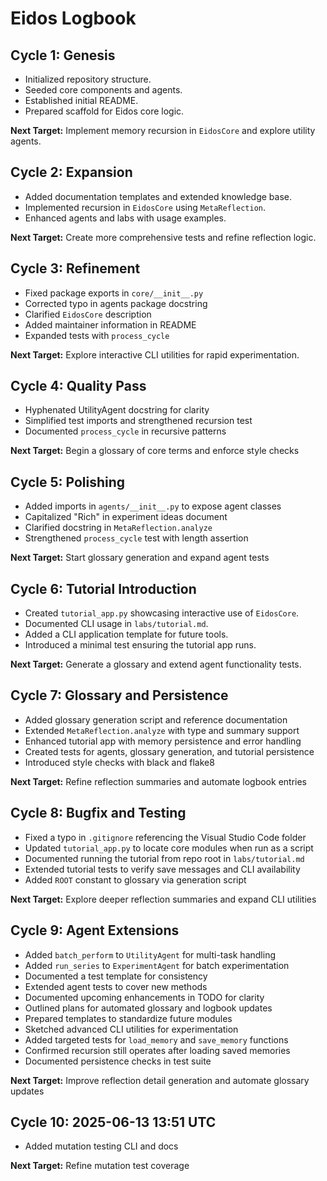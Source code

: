# Eidos Logbook

## Cycle 1: Genesis
- Initialized repository structure.
- Seeded core components and agents.
- Established initial README.
- Prepared scaffold for Eidos core logic.

**Next Target:** Implement memory recursion in `EidosCore` and explore utility agents.

## Cycle 2: Expansion
- Added documentation templates and extended knowledge base.
- Implemented recursion in `EidosCore` using `MetaReflection`.
- Enhanced agents and labs with usage examples.

**Next Target:** Create more comprehensive tests and refine reflection logic.

## Cycle 3: Refinement
- Fixed package exports in `core/__init__.py`
- Corrected typo in agents package docstring
- Clarified `EidosCore` description
- Added maintainer information in README
- Expanded tests with `process_cycle`

**Next Target:** Explore interactive CLI utilities for rapid experimentation.

## Cycle 4: Quality Pass
- Hyphenated UtilityAgent docstring for clarity
- Simplified test imports and strengthened recursion test
- Documented `process_cycle` in recursive patterns

**Next Target:** Begin a glossary of core terms and enforce style checks

## Cycle 5: Polishing
- Added imports in `agents/__init__.py` to expose agent classes
- Capitalized "Rich" in experiment ideas document
- Clarified docstring in `MetaReflection.analyze`
- Strengthened `process_cycle` test with length assertion

**Next Target:** Start glossary generation and expand agent tests

## Cycle 6: Tutorial Introduction
- Created `tutorial_app.py` showcasing interactive use of `EidosCore`.
- Documented CLI usage in `labs/tutorial.md`.
- Added a CLI application template for future tools.
- Introduced a minimal test ensuring the tutorial app runs.

**Next Target:** Generate a glossary and extend agent functionality tests.


## Cycle 7: Glossary and Persistence
- Added glossary generation script and reference documentation
- Extended `MetaReflection.analyze` with type and summary support
- Enhanced tutorial app with memory persistence and error handling
- Created tests for agents, glossary generation, and tutorial persistence
- Introduced style checks with black and flake8

**Next Target:** Refine reflection summaries and automate logbook entries

## Cycle 8: Bugfix and Testing
- Fixed a typo in `.gitignore` referencing the Visual Studio Code folder
- Updated `tutorial_app.py` to locate core modules when run as a script
- Documented running the tutorial from repo root in `labs/tutorial.md`
- Extended tutorial tests to verify save messages and CLI availability
- Added `ROOT` constant to glossary via generation script

**Next Target:** Explore deeper reflection summaries and expand CLI utilities

## Cycle 9: Agent Extensions
- Added `batch_perform` to `UtilityAgent` for multi-task handling
- Added `run_series` to `ExperimentAgent` for batch experimentation
- Documented a test template for consistency
- Extended agent tests to cover new methods
- Documented upcoming enhancements in TODO for clarity
- Outlined plans for automated glossary and logbook updates
- Prepared templates to standardize future modules
- Sketched advanced CLI utilities for experimentation
- Added targeted tests for `load_memory` and `save_memory` functions
- Confirmed recursion still operates after loading saved memories
- Documented persistence checks in test suite

**Next Target:** Improve reflection detail generation and automate glossary updates

## Cycle 10: 2025-06-13 13:51 UTC
- Added mutation testing CLI and docs

**Next Target:** Refine mutation test coverage

